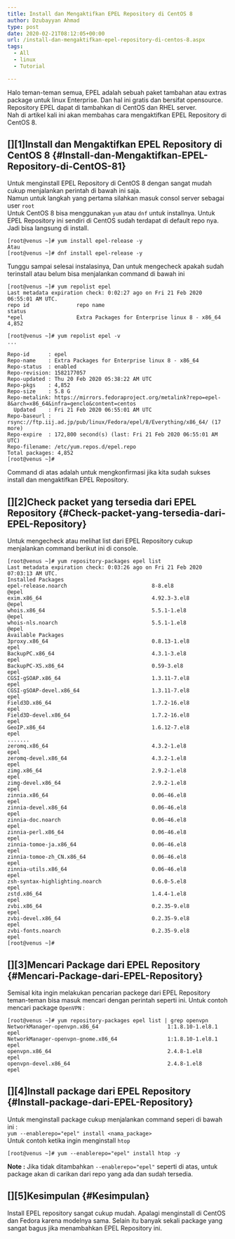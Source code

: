 ```yaml
---
title: Install dan Mengaktifkan EPEL Repository di CentOS 8
author: Dzubayyan Ahmad
type: post
date: 2020-02-21T08:12:05+00:00
url: /install-dan-mengaktifkan-epel-repository-di-centos-8.aspx
tags:
  - All
  - linux
  - Tutorial

---
```

Halo teman-teman semua, EPEL adalah sebuah paket tambahan atau extras package untuk linux Enterprise. Dan hal ini gratis dan bersifat opensource. Repository EPEL dapat di tambahkan di CentOS dan RHEL server.  
Nah di artikel kali ini akan membahas cara mengaktifkan EPEL Repository di CentOS 8.

## [][1]Install dan Mengaktifkan EPEL Repository di CentOS 8 {#Install-dan-Mengaktifkan-EPEL-Repository-di-CentOS-81}

Untuk menginstall EPEL Repository di CentOS 8 dengan sangat mudah cukup menjalankan perintah di bawah ini saja.  
Namun untuk langkah yang pertama silahkan masuk consol server sebagai user&nbsp;`root`  
Untuk CentOS 8 bisa menggunakan&nbsp;`yum`&nbsp;atau&nbsp;`dnf`&nbsp;untuk installnya. Untuk EPEL Repository ini sendiri di CentOS sudah terdapat di default repo nya. Jadi bisa langsung di install.

<pre class="dz-block-code"><code>&#91;root@venus ~]# yum install epel-release -y
Atau
&#91;root@venus ~]# dnf install epel-release -y
</code></pre>

Tunggu sampai selesai instalasinya, Dan untuk mengecheck apakah sudah terinstall atau belum bisa menjalankan command di bawah ini

<pre class="dz-block-code"><code>&#91;root@venus ~]# yum repolist epel
Last metadata expiration check: 0:02:27 ago on Fri 21 Feb 2020 06:55:01 AM UTC.
repo id               repo name                                                     status
*epel                 Extra Packages for Enterprise linux 8 - x86_64                4,852

&#91;root@venus ~]# yum repolist epel -v
...

Repo-id      : epel
Repo-name    : Extra Packages for Enterprise linux 8 - x86_64
Repo-status  : enabled
Repo-revision: 1582177057
Repo-updated : Thu 20 Feb 2020 05:38:22 AM UTC
Repo-pkgs    : 4,852
Repo-size    : 5.8 G
Repo-metalink: https://mirrors.fedoraproject.org/metalink?repo=epel-8&arch=x86_64&infra=genclo&content=centos
  Updated    : Fri 21 Feb 2020 06:55:01 AM UTC
Repo-baseurl : rsync://ftp.iij.ad.jp/pub/linux/Fedora/epel/8/Everything/x86_64/ (17 more)
Repo-expire  : 172,800 second(s) (last: Fri 21 Feb 2020 06:55:01 AM UTC)
Repo-filename: /etc/yum.repos.d/epel.repo
Total packages: 4,852
&#91;root@venus ~]#
</code></pre>

Command di atas adalah untuk mengkonfirmasi jika kita sudah sukses install dan mengaktifkan EPEL Repository.

## [][2]Check packet yang tersedia dari EPEL Repository {#Check-packet-yang-tersedia-dari-EPEL-Repository}

Untuk mengecheck atau melihat list dari EPEL Repository cukup menjalankan command berikut ini di console.

<pre class="dz-block-code"><code>&#91;root@venus ~]# yum repository-packages epel list
Last metadata expiration check: 0:03:26 ago on Fri 21 Feb 2020 07:03:13 AM UTC.
Installed Packages
epel-release.noarch                           8-8.el8                                @epel
exim.x86_64                                   4.92.3-3.el8                           @epel
whois.x86_64                                  5.5.1-1.el8                            @epel
whois-nls.noarch                              5.5.1-1.el8                            @epel
Available Packages
3proxy.x86_64                                 0.8.13-1.el8                           epel
BackupPC.x86_64                               4.3.1-3.el8                            epel
BackupPC-XS.x86_64                            0.59-3.el8                             epel
CGSI-gSOAP.x86_64                             1.3.11-7.el8                           epel
CGSI-gSOAP-devel.x86_64                       1.3.11-7.el8                           epel
Field3D.x86_64                                1.7.2-16.el8                           epel
Field3D-devel.x86_64                          1.7.2-16.el8                           epel
GeoIP.x86_64                                  1.6.12-7.el8                           epel
.......
zeromq.x86_64                                 4.3.2-1.el8                            epel
zeromq-devel.x86_64                           4.3.2-1.el8                            epel
zimg.x86_64                                   2.9.2-1.el8                            epel
zimg-devel.x86_64                             2.9.2-1.el8                            epel
zinnia.x86_64                                 0.06-46.el8                            epel
zinnia-devel.x86_64                           0.06-46.el8                            epel
zinnia-doc.noarch                             0.06-46.el8                            epel
zinnia-perl.x86_64                            0.06-46.el8                            epel
zinnia-tomoe-ja.x86_64                        0.06-46.el8                            epel
zinnia-tomoe-zh_CN.x86_64                     0.06-46.el8                            epel
zinnia-utils.x86_64                           0.06-46.el8                            epel
zsh-syntax-highlighting.noarch                0.6.0-5.el8                            epel
zstd.x86_64                                   1.4.4-1.el8                            epel
zvbi.x86_64                                   0.2.35-9.el8                           epel
zvbi-devel.x86_64                             0.2.35-9.el8                           epel
zvbi-fonts.noarch                             0.2.35-9.el8                           epel
&#91;root@venus ~]#
</code></pre>

## [][3]Mencari Package dari EPEL Repository {#Mencari-Package-dari-EPEL-Repository}

Semisal kita ingin melakukan pencarian packege dari EPEL Repository teman-teman bisa masuk mencari dengan perintah seperti ini. Untuk contoh mencari package&nbsp;`OpenVPN`&nbsp;:

<pre class="dz-block-code"><code>&#91;root@venus ~]# yum repository-packages epel list | grep openvpn
NetworkManager-openvpn.x86_64                      1:1.8.10-1.el8.1                       epel
NetworkManager-openvpn-gnome.x86_64                1:1.8.10-1.el8.1                       epel
openvpn.x86_64                                     2.4.8-1.el8                            epel
openvpn-devel.x86_64                               2.4.8-1.el8                            epel
</code></pre>

## [][4]Install package dari EPEL Repository {#Install-package-dari-EPEL-Repository}

Untuk menginstall package cukup menjalankan command seperi di bawah ini :  
`yum --enablerepo="epel" install <nama_package>`  
Untuk contoh ketika ingin menginstall&nbsp;`htop`

<pre class="dz-block-code"><code>&#91;root@venus ~]# yum --enablerepo="epel" install htop -y
</code></pre>

**Note :**&nbsp;Jika tidak ditambahkan&nbsp;`--enablerepo="epel"`&nbsp;seperti di atas, untuk package akan di carikan dari repo yang ada dan sudah tersedia.

## [][5]Kesimpulan {#Kesimpulan}

Install EPEL repository sangat cukup mudah. Apalagi menginstall di CentOS dan Fedora karena modelnya sama. Selain itu banyak sekali package yang sangat bagus jika menambahkan EPEL Repository ini.
